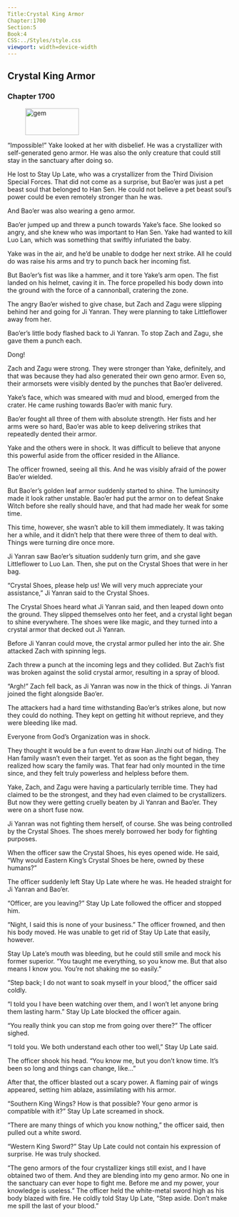 ```yaml
---
Title:Crystal King Armor 
Chapter:1700 
Section:5 
Book:4 
CSS:../Styles/style.css 
viewport: width=device-width
---
```

  
## Crystal King Armor
### Chapter 1700
  
<figure>
	<img src="../Images/gem.gif" alt="gem" id="gem" width="120" height="60" />
</figure>
  

  
“Impossible!” Yake looked at her with disbelief. He was a crystallizer with self-generated geno armor. He was also the only creature that could still stay in the sanctuary after doing so.

He lost to Stay Up Late, who was a crystallizer from the Third Division Special Forces. That did not come as a surprise, but Bao’er was just a pet beast soul that belonged to Han Sen. He could not believe a pet beast soul’s power could be even remotely stronger than he was.

And Bao’er was also wearing a geno armor.

Bao’er jumped up and threw a punch towards Yake’s face. She looked so angry, and she knew who was important to Han Sen. Yake had wanted to kill Luo Lan, which was something that swiftly infuriated the baby.

Yake was in the air, and he’d be unable to dodge her next strike. All he could do was raise his arms and try to punch back her incoming fist.

But Bao’er’s fist was like a hammer, and it tore Yake’s arm open. The fist landed on his helmet, caving it in. The force propelled his body down into the ground with the force of a cannonball, cratering the zone.

The angry Bao’er wished to give chase, but Zach and Zagu were slipping behind her and going for Ji Yanran. They were planning to take Littleflower away from her.

Bao’er’s little body flashed back to Ji Yanran. To stop Zach and Zagu, she gave them a punch each.

Dong!

Zach and Zagu were strong. They were stronger than Yake, definitely, and that was because they had also generated their own geno armor. Even so, their armorsets were visibly dented by the punches that Bao’er delivered.

Yake’s face, which was smeared with mud and blood, emerged from the crater. He came rushing towards Bao’er with manic fury.

Bao’er fought all three of them with absolute strength. Her fists and her arms were so hard, Bao’er was able to keep delivering strikes that repeatedly dented their armor.

Yake and the others were in shock. It was difficult to believe that anyone this powerful aside from the officer resided in the Alliance.

The officer frowned, seeing all this. And he was visibly afraid of the power Bao’er wielded.

But Bao’er’s golden leaf armor suddenly started to shine. The luminosity made it look rather unstable. Bao’er had put the armor on to defeat Snake Witch before she really should have, and that had made her weak for some time.

This time, however, she wasn’t able to kill them immediately. It was taking her a while, and it didn’t help that there were three of them to deal with. Things were turning dire once more.

Ji Yanran saw Bao’er’s situation suddenly turn grim, and she gave Littleflower to Luo Lan. Then, she put on the Crystal Shoes that were in her bag.

“Crystal Shoes, please help us! We will very much appreciate your assistance,” Ji Yanran said to the Crystal Shoes.

The Crystal Shoes heard what Ji Yanran said, and then leaped down onto the ground. They slipped themselves onto her feet, and a crystal light began to shine everywhere. The shoes were like magic, and they turned into a crystal armor that decked out Ji Yanran.

Before Ji Yanran could move, the crystal armor pulled her into the air. She attacked Zach with spinning legs.

Zach threw a punch at the incoming legs and they collided. But Zach’s fist was broken against the solid crystal armor, resulting in a spray of blood.

“Argh!” Zach fell back, as Ji Yanran was now in the thick of things. Ji Yanran joined the fight alongside Bao’er.

The attackers had a hard time withstanding Bao’er’s strikes alone, but now they could do nothing. They kept on getting hit without reprieve, and they were bleeding like mad.

Everyone from God’s Organization was in shock.

They thought it would be a fun event to draw Han Jinzhi out of hiding. The Han family wasn’t even their target. Yet as soon as the fight began, they realized how scary the family was. That fear had only mounted in the time since, and they felt truly powerless and helpless before them.

Yake, Zach, and Zagu were having a particularly terrible time. They had claimed to be the strongest, and they had even claimed to be crystallizers. But now they were getting cruelly beaten by Ji Yanran and Bao’er. They were on a short fuse now.

Ji Yanran was not fighting them herself, of course. She was being controlled by the Crystal Shoes. The shoes merely borrowed her body for fighting purposes.

When the officer saw the Crystal Shoes, his eyes opened wide. He said, “Why would Eastern King’s Crystal Shoes be here, owned by these humans?”

The officer suddenly left Stay Up Late where he was. He headed straight for Ji Yanran and Bao’er.

“Officer, are you leaving?” Stay Up Late followed the officer and stopped him.

“Night, I said this is none of your business.” The officer frowned, and then his body moved. He was unable to get rid of Stay Up Late that easily, however.

Stay Up Late’s mouth was bleeding, but he could still smile and mock his former superior. “You taught me everything, so you know me. But that also means I know you. You’re not shaking me so easily.”

“Step back; I do not want to soak myself in your blood,” the officer said coldly.

“I told you I have been watching over them, and I won’t let anyone bring them lasting harm.” Stay Up Late blocked the officer again.

“You really think you can stop me from going over there?” The officer sighed.

“I told you. We both understand each other too well,” Stay Up Late said.

The officer shook his head. “You know me, but you don’t know time. It’s been so long and things can change, like…”

After that, the officer blasted out a scary power. A flaming pair of wings appeared, setting him ablaze, assimilating with his armor.

“Southern King Wings? How is that possible? Your geno armor is compatible with it?” Stay Up Late screamed in shock.

“There are many things of which you know nothing,” the officer said, then pulled out a white sword.

“Western King Sword?” Stay Up Late could not contain his expression of surprise. He was truly shocked.

“The geno armors of the four crystallizer kings still exist, and I have obtained two of them. And they are blending into my geno armor. No one in the sanctuary can ever hope to fight me. Before me and my power, your knowledge is useless.” The officer held the white-metal sword high as his body blazed with fire. He coldly told Stay Up Late, “Step aside. Don’t make me spill the last of your blood.”